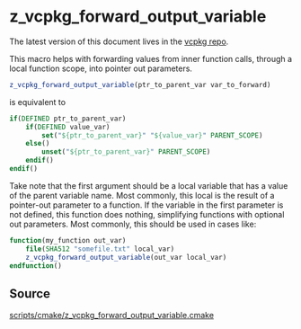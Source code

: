 # z_vcpkg_forward_output_variable

The latest version of this document lives in the [vcpkg repo](https://github.com/Microsoft/vcpkg/blob/master/docs/).

This macro helps with forwarding values from inner function calls,
through a local function scope, into pointer out parameters.

```cmake
z_vcpkg_forward_output_variable(ptr_to_parent_var var_to_forward)
```

is equivalent to

```cmake
if(DEFINED ptr_to_parent_var)
    if(DEFINED value_var)
        set("${ptr_to_parent_var}" "${value_var}" PARENT_SCOPE)
    else()
        unset("${ptr_to_parent_var}" PARENT_SCOPE)
    endif()
endif()
```

Take note that the first argument should be a local variable that has a value of the parent variable name.
Most commonly, this local is the result of a pointer-out parameter to a function.
If the variable in the first parameter is not defined, this function does nothing,
simplifying functions with optional out parameters.
Most commonly, this should be used in cases like:

```cmake
function(my_function out_var)
    file(SHA512 "somefile.txt" local_var)
    z_vcpkg_forward_output_variable(out_var local_var)
endfunction()
```

## Source
[scripts/cmake/z\_vcpkg\_forward\_output\_variable.cmake](https://github.com/Microsoft/vcpkg/blob/master/scripts/cmake/z_vcpkg_forward_output_variable.cmake)
